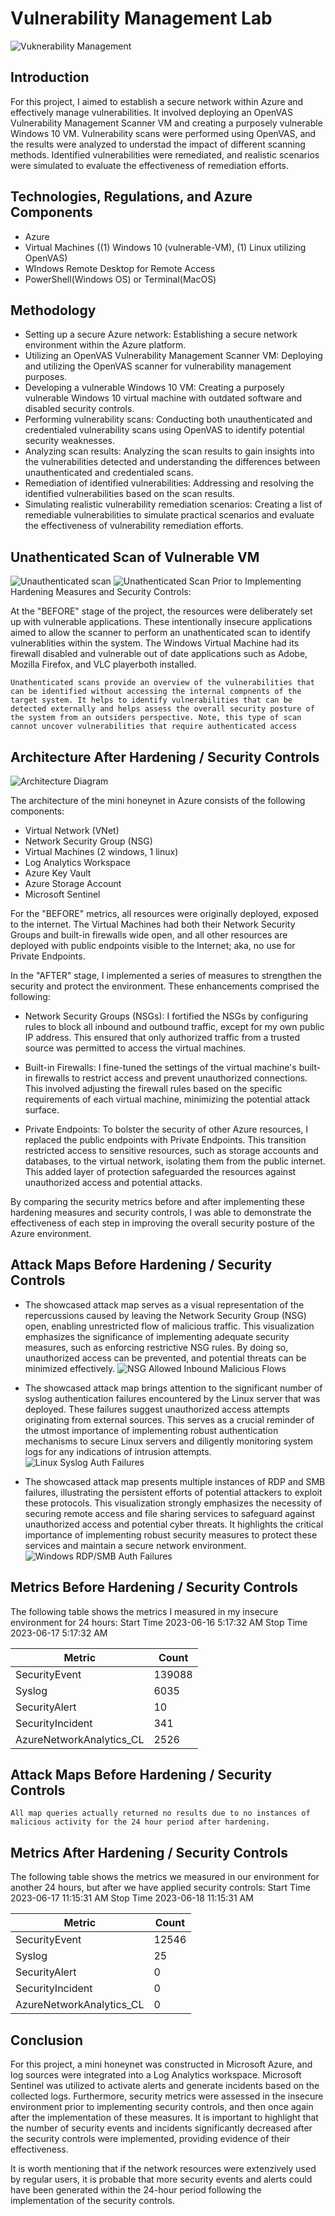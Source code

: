 # Vulnerability Management Lab

![Vuknerability Management](https://i.imgur.com/sGOOt8J.jpg)

## Introduction

For this project, I aimed to establish a secure network within Azure and effectively manage vulnerabilities. It involved deploying an OpenVAS Vulnerability Management Scanner VM and creating a purposely vulnerable Windows 10 VM. Vulnerability scans were performed using OpenVAS, and the results were analyzed to understad the impact of different scanning methods. Identified vulnerabilities were remediated, and realistic scenarios were simulated to evaluate the effectiveness of remediation efforts. 


## Technologies, Regulations, and Azure Components

- Azure
- Virtual Machines ((1) Windows 10 (vulnerable-VM), (1) Linux utilizing OpenVAS)
- WIndows Remote Desktop for Remote Access
- PowerShell(Windows OS) or Terminal(MacOS)

  
## Methodology

- Setting up a secure Azure network: Establishing a secure network environment within the Azure platform.
- Utilizing an OpenVAS Vulnerability Management Scanner VM: Deploying and utilizing the OpenVAS scanner for vulnerability management purposes.
- Developing a vulnerable Windows 10 VM: Creating a purposely vulnerable Windows 10 virtual machine with outdated software and disabled security controls.
- Performing vulnerability scans: Conducting both unauthenticated and credentialed vulnerability scans using OpenVAS to identify potential security weaknesses.
- Analyzing scan results: Analyzing the scan results to gain insights into the vulnerabilities detected and understanding the differences between unauthenticated and credentialed scans.
- Remediation of identified vulnerabilities: Addressing and resolving the identified vulnerabilities based on the scan results.
- Simulating realistic vulnerability remediation scenarios: Creating a list of remediable vulnerabilities to simulate practical scenarios and evaluate the effectiveness of vulnerability remediation efforts.

  
## Unathenticated Scan of Vulnerable VM
![Unauthenticated scan](https://i.imgur.com/Nibkx9t.png)
![Unathenticated Scan](https://i.imgur.com/RrwniOz.png)
Prior to Implementing Hardening Measures and Security Controls:

At the "BEFORE" stage of the project, the resources were deliberately set up with vulnerable applications. These intentionally insecure applications aimed to allow the scanner to perform an unathenticated scan to identify vulnerablities within the system. The Windows Virtual Machine had its firewall disabled and vulnerable out of date applications such as Adobe, Mozilla Firefox, and VLC playerboth installed. 

```Unathenticated scans provide an overview of the vulnerabilities that can be identified without accessing the internal compnents of the target system. It helps to identify vulnerabilities that can be detected externally and helps assess the overall security posture of the system from an outsiders perspective. Note, this type of scan cannot uncover vulnerabilities that require authenticated access```

## Architecture After Hardening / Security Controls
![Architecture Diagram](https://i.imgur.com/ch1cAMU.png)

The architecture of the mini honeynet in Azure consists of the following components:

- Virtual Network (VNet)
- Network Security Group (NSG)
- Virtual Machines (2 windows, 1 linux)
- Log Analytics Workspace
- Azure Key Vault
- Azure Storage Account
- Microsoft Sentinel

For the "BEFORE" metrics, all resources were originally deployed, exposed to the internet. The Virtual Machines had both their Network Security Groups and built-in firewalls wide open, and all other resources are deployed with public endpoints visible to the Internet; aka, no use for Private Endpoints.

In the "AFTER" stage, I implemented a series of measures to strengthen the security and protect the environment. These enhancements comprised the following:

- Network Security Groups (NSGs): I fortified the NSGs by configuring rules to block all inbound and outbound traffic, except for my own public IP address. This ensured that only authorized traffic from a trusted source was permitted to access the virtual machines.

- Built-in Firewalls: I fine-tuned the settings of the virtual machine's built-in firewalls to restrict access and prevent unauthorized connections. This involved adjusting the firewall rules based on the specific requirements of each virtual machine, minimizing the potential attack surface.

- Private Endpoints: To bolster the security of other Azure resources, I replaced the public endpoints with Private Endpoints. This transition restricted access to sensitive resources, such as storage accounts and databases, to the virtual network, isolating them from the public internet. This added layer of protection safeguarded the resources against unauthorized access and potential attacks.

By comparing the security metrics before and after implementing these hardening measures and security controls, I was able to demonstrate the effectiveness of each step in improving the overall security posture of the Azure environment.

## Attack Maps Before Hardening / Security Controls
- The showcased attack map serves as a visual representation of the repercussions caused by leaving the Network Security Group (NSG) open, enabling unrestricted flow of malicious traffic. This visualization emphasizes the significance of implementing adequate security measures, such as enforcing restrictive NSG rules. By doing so, unauthorized access can be prevented, and potential threats can be minimized effectively.
![NSG Allowed Inbound Malicious Flows](https://i.imgur.com/Aa8Nnjj.png) <br>

- The showcased attack map brings attention to the significant number of syslog authentication failures encountered by the Linux server that was deployed. These failures suggest unauthorized access attempts originating from external sources. This serves as a crucial reminder of the utmost importance of implementing robust authentication mechanisms to secure Linux servers and diligently monitoring system logs for any indications of intrusion attempts.
![Linux Syslog Auth Failures](https://i.imgur.com/ETLwFd9.png) <br>

- The showcased attack map presents multiple instances of RDP and SMB failures, illustrating the persistent efforts of potential attackers to exploit these protocols. This visualization strongly emphasizes the necessity of securing remote access and file sharing services to safeguard against unauthorized access and potential cyber threats. It highlights the critical importance of implementing robust security measures to protect these services and maintain a secure network environment.
![Windows RDP/SMB Auth Failures](https://i.imgur.com/7XXQ2xB.png) <br>

## Metrics Before Hardening / Security Controls

The following table shows the metrics I measured in my insecure environment for 24 hours:
Start Time 2023-06-16 5:17:32 AM
Stop Time 2023-06-17 5:17:32 AM

| Metric                   | Count
| ------------------------ | -----
| SecurityEvent            | 139088
| Syslog                   | 6035
| SecurityAlert            | 10
| SecurityIncident         | 341
| AzureNetworkAnalytics_CL | 2526

## Attack Maps Before Hardening / Security Controls

```All map queries actually returned no results due to no instances of malicious activity for the 24 hour period after hardening.```

## Metrics After Hardening / Security Controls

The following table shows the metrics we measured in our environment for another 24 hours, but after we have applied security controls:
Start Time 2023-06-17 11:15:31 AM
Stop Time	2023-06-18 11:15:31 AM

| Metric                   | Count
| ------------------------ | -----
| SecurityEvent            | 12546
| Syslog                   | 25
| SecurityAlert            | 0
| SecurityIncident         | 0
| AzureNetworkAnalytics_CL | 0

## Conclusion

For this project, a mini honeynet was constructed in Microsoft Azure, and log sources were integrated into a Log Analytics workspace. Microsoft Sentinel was utilized to activate alerts and generate incidents based on the collected logs. Furthermore, security metrics were assessed in the insecure environment prior to implementing security controls, and then once again after the implementation of these measures. It is important to highlight that the number of security events and incidents significantly decreased after the security controls were implemented, providing evidence of their effectiveness.

It is worth mentioning that if the network resources were extenzively used by regular users, it is probable that more security events and alerts could have been generated within the 24-hour period following the implementation of the security controls.
